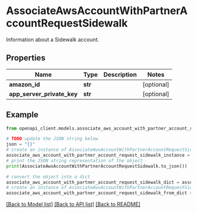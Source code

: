 # AssociateAwsAccountWithPartnerAccountRequestSidewalk

Information about a Sidewalk account.

## Properties

Name | Type | Description | Notes
------------ | ------------- | ------------- | -------------
**amazon_id** | **str** |  | [optional] 
**app_server_private_key** | **str** |  | [optional] 

## Example

```python
from openapi_client.models.associate_aws_account_with_partner_account_request_sidewalk import AssociateAwsAccountWithPartnerAccountRequestSidewalk

# TODO update the JSON string below
json = "{}"
# create an instance of AssociateAwsAccountWithPartnerAccountRequestSidewalk from a JSON string
associate_aws_account_with_partner_account_request_sidewalk_instance = AssociateAwsAccountWithPartnerAccountRequestSidewalk.from_json(json)
# print the JSON string representation of the object
print(AssociateAwsAccountWithPartnerAccountRequestSidewalk.to_json())

# convert the object into a dict
associate_aws_account_with_partner_account_request_sidewalk_dict = associate_aws_account_with_partner_account_request_sidewalk_instance.to_dict()
# create an instance of AssociateAwsAccountWithPartnerAccountRequestSidewalk from a dict
associate_aws_account_with_partner_account_request_sidewalk_from_dict = AssociateAwsAccountWithPartnerAccountRequestSidewalk.from_dict(associate_aws_account_with_partner_account_request_sidewalk_dict)
```
[[Back to Model list]](../README.md#documentation-for-models) [[Back to API list]](../README.md#documentation-for-api-endpoints) [[Back to README]](../README.md)


